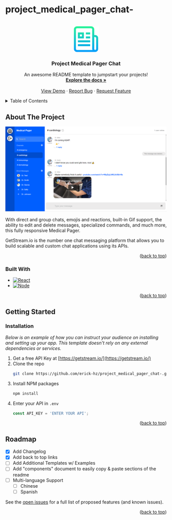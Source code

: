 # project_medical_pager_chat-

<a name="readme-top"></a>
<!-- PROJECT LOGO -->
<br />
<div align="center">
  <a href="https://github.com/erick-hz/project_medical_pager_chat-">
    <img src="client/src/assets/logo.png" alt="Logo" width="80" height="80">
  </a>

  <h3 align="center">Project Medical Pager Chat</h3>

  <p align="center">
    An awesome README template to jumpstart your projects!
    <br />
    <a href="https://github.com/erick-hz/project_medical_pager_chat-"><strong>Explore the docs »</strong></a>
    <br />
    <br />
    <a href="https://github.com/erick-hz/project_medical_pager_chat-">View Demo</a>
    ·
    <a href="https://github.com/erick-hz/project_medical_pager_chat-/issues">Report Bug</a>
    ·
    <a href="https://github.com/othneildrew/Best-README-Template/issues">Request Feature</a>
  </p>
</div>



<!-- TABLE OF CONTENTS -->
<details>
  <summary>Table of Contents</summary>
  <ol>
    <li>
      <a href="#about-the-project">About The Project</a>
      <ul>
        <li><a href="#built-with">Built With</a></li>
      </ul>
    </li>
    <li>
      <a href="#getting-started">Getting Started</a>
      <ul>
        <li><a href="#prerequisites">Prerequisites</a></li>
        <li><a href="#installation">Installation</a></li>
      </ul>
    </li>
    <li><a href="#usage">Usage</a></li>
    <li><a href="#roadmap">Roadmap</a></li>
    <li><a href="#contributing">Contributing</a></li>
    <li><a href="#license">License</a></li>
    <li><a href="#contact">Contact</a></li>
    <li><a href="#acknowledgments">Acknowledgments</a></li>
  </ol>
</details>



<!-- ABOUT THE PROJECT -->
## About The Project

[![Product Name Screen Shot][product-screenshot]](https://example.com)

With direct and group chats, emojis and reactions, built-in Gif support, the ability to edit and delete messages, specialized commands, and much more, this fully responsive Medical Pager.

GetStream.io is the number one chat messaging platform that allows you to build scalable and custom chat applications using its APIs.

<p align="right">(<a href="#readme-top">back to top</a>)</p>



### Built With

* [![React][React.js]][React-url]
* [![Node][Node-js]][Node-url]



<p align="right">(<a href="#readme-top">back to top</a>)</p>



<!-- GETTING STARTED -->
## Getting Started

### Installation

_Below is an example of how you can instruct your audience on installing and setting up your app. This template doesn't rely on any external dependencies or services._

1. Get a free API Key at [https://getstream.io/](https://getstream.io/)
2. Clone the repo
   ```sh
   git clone https://github.com/erick-hz/project_medical_pager_chat-.git
   ```
3. Install NPM packages
   ```sh
   npm install
   ```
4. Enter your API in `.env`
   ```js
   const API_KEY = 'ENTER YOUR API';
   ```

<p align="right">(<a href="#readme-top">back to top</a>)</p>


<!-- ROADMAP -->
## Roadmap

- [x] Add Changelog
- [x] Add back to top links
- [ ] Add Additional Templates w/ Examples
- [ ] Add "components" document to easily copy & paste sections of the readme
- [ ] Multi-language Support
    - [ ] Chinese
    - [ ] Spanish

See the [open issues](https://github.com/othneildrew/Best-README-Template/issues) for a full list of proposed features (and known issues).

<p align="right">(<a href="#readme-top">back to top</a>)</p>

<!-- MARKDOWN LINKS & IMAGES -->
[stars-shield]: https://img.shields.io/github/stars/othneildrew/Best-README-Template.svg?style=for-the-badge
[stars-url]: https://github.com/othneildrew/Best-README-Template/stargazers
[issues-shield]: https://img.shields.io/github/issues/othneildrew/Best-README-Template.svg?style=for-the-badge
[issues-url]: https://github.com/othneildrew/Best-README-Template/issues
[license-shield]: https://img.shields.io/github/license/othneildrew/Best-README-Template.svg?style=for-the-badge
[license-url]: https://github.com/othneildrew/Best-README-Template/blob/master/LICENSE.txt
[linkedin-shield]: https://img.shields.io/badge/-LinkedIn-black.svg?style=for-the-badge&logo=linkedin&colorB=555
[linkedin-url]: https://linkedin.com/in/othneildrew
[product-screenshot]: client/src/assets/banner.png
[React.js]: https://img.shields.io/badge/React-20232A?style=for-the-badge&logo=react&logoColor=61DAFB
[React-url]: https://reactjs.org/
[Node-js]: https://img.shields.io/badge/Nodejs-20232A?style=for-the-badge&logo=nodejs&logoColor=61DAFB
[Node-url]: https://nodejs.org/en
